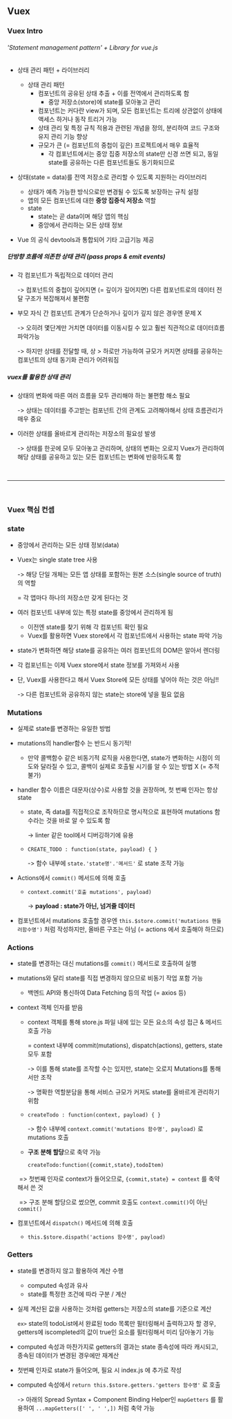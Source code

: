 ## Vuex    

### Vuex Intro   

###### 'Statement management pattern' + Library for vue.js     

- 상태 관리 패턴 + 라이브러리      
  - 상태 관리 패턴    
    - 컴포넌트의 공유된 상태 추출 + 이를 전역에서 관리하도록 함      
      - 중앙 저장소(store)에 state를 모아놓고 관리      
    - 컴포넌트는 커다란 view가 되며, 모든 컴포넌트는 트리에 상관없이 상태에 액세스 하거나 동작 트리거 가능     
    - 상태 관리 및 특정 규칙 적용과 관련된 개념을 정의, 분리하여 코드 구조와 유지 관리 기능 향상          
    - 규모가 큰 (= 컴포넌트의 중첩이 깊은) 프로젝트에서 매우 효율적     
      - 각 컴포넌트에서는 중앙 집중 저장소의 state만 신경 쓰면 되고, 동일 state를 공유하는 다른 컴포넌트들도 동기화되므로              

- 상태(state = data)를 전역 저장소로 관리할 수 있도록 지원하는 라이브러리     
  - 상태가 예측 가능한 방식으로만 변경될 수 있도록 보장하는 규칙 설정   
  - 앱의 모든 컴포넌트에 대한 **중앙 집중식 저장소** 역할     
  - state    
    - state는 곧 data이며 해당 앱의 핵심    
    - 중앙에서 관리하는 모든 상태 정보    
- Vue 의 공식 devtools과 통합되어 기타 고급기능 제공       



##### 단방향 흐름에 의존한 상태 관리 (**pass props & emit events**)   

- 각 컴포넌트가 독립적으로 데이터 관리       

  -> 컴포넌트의 중첩이 깊어지면 (= 깊이가 깊어지면) 다른 컴포넌트로의 데이터 전달 구조가 복잡해져서 불편함                  

- 부모 자식 간 컴포넌트 관계가 단순하거나 깊이가 깊지 않은 경우엔 문제 X   

  -> 오히려 몇단계만 거치면 데이터를 이동시킬 수 있고 훨씬 직관적으로 데이터흐름 파악가능       

  -> 하지만 상태를 전달할 때, 상 > 하로만 가능하여 규모가 커지면 상태를 공유하는 컴포넌트의 상태 동기화 관리가 어려워짐        



##### vuex를 활용한 상태 관리    

- 상태의 변화에 따른 여러 흐름을 모두 관리해야 하는 불편함 해소 필요    

  -> 상태는 데이터를 주고받는 컴포넌트 간의 관계도 고려해야해서 상태 흐름관리가 매우 중요         

- 이러한 상태를 올바르게 관리하는 저장소의 필요성 발생    

  -> 상태를 한곳에 모두 모아놓고 관리하며, 상태의 변화는 오로지 Vuex가 관리하여 해당 상태를 공유하고 있는 모든 컴포넌트는 변화에 반응하도록  함    


</br>   
<hr>   
</br>    


### Vuex 핵심 컨셉    

### state    

- 중앙에서 관리하는 모든 상태 정보(data)    

- Vuex는 single state tree 사용    

  -> 해당 단일 개체는 모든 앱 상태를 포함하는 원본 소스(single source of truth)의 역할       

  = 각 앱마다 하나의 저장소만 갖게 된다는 것        

- 여러 컴포넌트 내부에 있는 특정 state를 중앙에서 관리하게 됨      

  - 이전엔 state를 찾기 위해 각 컴포넌트 확인 필요     
  - Vuex를 활용하면 Vuex store에서 각 컴포넌트에서 사용하는 state 파악 가능    

- state가 변화하면 해당 state를 공유하는 여러 컴포넌트의 DOM은 알아서 렌더링   

- 각 컴포넌트는 이제 Vuex store에서 state 정보를 가져와서 사용     

- 단, Vuex를 사용한다고 해서 Vuex Store에 모든 상태를 넣어야 하는 것은 아님!!    

  -> 다른 컴포넌트와 공유하지 않는 state는 store에 넣을 필요 없음    



### Mutations   

- 실제로 state를 변경하는 유일한 방법   

- mutations의 handler함수 는 반드시 동기적!   

  - 만약 콜백함수 같은 비동기적 로직을 사용한다면, state가 변화하는 시점이 의도와 달라질 수 있고, 콜백이 실제로 호출될 시기를 알 수 있는 방법 X (= 추적 불가)       

- handler 함수 이름은 대문자(상수)로 사용할 것을 권장하며, 첫 번째 인자는 항상 state              

  - state, 즉 data를 직접적으로 조작하므로 명시적으로 표현하여 mutations 함수라는 것을 바로 알 수 있도록 함         

    -> linter 같은 tool에서 디버깅하기에 유용    

  - `CREATE_TODO : function(state, payload) { }`          

    -> 함수 내부에 `state.'state명'.'메서드'` 로 state 조작 가능   

- Actions에서 `commit()` 메서드에 의해 호출        

  - `context.commit('호출 mutations', payload)`    

    -> **payload : state가 아닌, 넘겨줄 데이터**          

- 컴포넌트에서 mutations 호출할 경우엔 `this.$store.commit('mutations 핸들러함수명')`  처럼 작성하지만, 올바른 구조는 아님 (= actions 에서 호출해야 하므로)          



### Actions   

- state를 변경하는 대신 mutations를 `commit()` 메서드로 호출하여 실행    

- mutations와 달리 state를 직접 변경하지 않으므로 비동기 작업 포함 가능  

  - 백엔드 API와 통신하여 Data Fetching 등의 작업 (= axios 등)      

- context 객체 인자를 받음   

  - context 객체를 통해 store.js 파일 내에 있는 모든 요소의 속성 접근 & 메서드 호출 가능   

    = context 내부에 commit(mutations), dispatch(actions), getters, state 모두 포함          

    -> 이를 통해 state를 조작할 수는 있지만, state는 오로지 Mutations를 통해서만 조작    

    -> 명확한 역할분담을 통해 서비스 규모가 커져도 state를 올바르게 관리하기 위함       

  - `createTodo : function(context, payload) { }`      

    -> 함수 내부에 `context.commit('mutations 함수명', payload)` 로 mutations 호출 

  

  - **구조 분해 할당**으로 축약 가능    

    `createTodo:function({commit,state},todoItem)` 

  ​	=> 첫번째 인자로 context가 들어오므로, `{commit,state} = context` 를 축약해서 쓴 것   

  ​	=> 구조 분해 할당으로 썼으면, commit 호출도 `context.commit()`이 아닌 `commit()`      



- 컴포넌트에서 `dispatch()` 메서드에 의해 호출     
  - `this.$store.dispath('actions 함수명', payload)`        



### Getters   

- state를 변경하지 않고 활용하여 계산 수행    

  - computed 속성과 유사      
  - state를 특정한 조건에 따라 구분 / 계산     

- 실제 계산된 값을 사용하는 것처럼 getters는 저장소의 state를 기준으로 계산      

  `ex>` state의 todoList에서 완료된 todo 목록만 필터링해서 출력하고자 할 경우, getters에 iscompleted의 값이 true인 요소를 필터링해서 미리 담아놓기 가능   

- computed 속성과 마찬가지로 getters의 결과는 state 종속성에 따라 캐시되고, 종속된 데이터가 변경된 경우에만 재계산       

- 첫번째 인자로 state가 들어오며, 필요 시 index.js 에 추가로 작성    

- computed 속성에서 `return this.$store.getters.'getters 함수명'`  로 호출        

  -> 아래의 Spread Syntax + Component Binding Helper인 `mapGetters` 를 활용하여 `...mapGetters([' ', ' ',])`  처럼 축약 가능     

